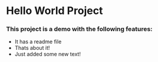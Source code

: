 # Hello World Project

### This project is a demo with the following features:
- It has a readme file
- Thats about it!
- Just added some new text!
